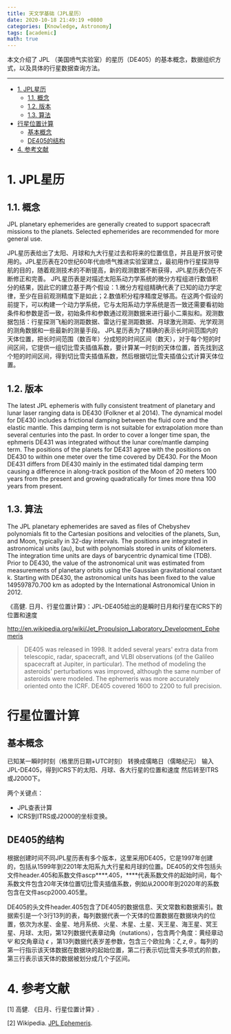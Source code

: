 ```yaml
---
title: 天文学基础（JPL星历）
date: 2020-10-18 21:49:19 +0800
categories: [Knowledge, Astronomy]
tags: [academic]
math: true
---
```


本文介绍了 JPL （美国喷气实验室）的星历（DE405）的基本概念，数据组织方式，以及具体的行星数据查询方法。

<!--more-->

---

- [1. JPL星历](#1-jpl星历)
  - [1.1. 概念](#11-概念)
  - [1.2. 版本](#12-版本)
  - [1.3. 算法](#13-算法)
- [行星位置计算](#行星位置计算)
  - [基本概念](#基本概念)
  - [DE405的结构](#de405的结构)
- [4. 参考文献](#4-参考文献)

# 1. JPL星历

## 1.1. 概念

JPL planetary ephemerides are generally created to support spacecraft missions to the planets. Selected ephemerides are recommended for more general use.

JPL星历表给出了太阳、月球和九大行星过去和将来的位置信息，并且是开放可使用的。JPL星历表在20世纪60年代由喷气推进实验室建立，最初用作行星探测导航的目的，随着观测技术的不断提高，新的观测数据不断获得，JPL星历表仍在不断修正和完善。
JPL星历表是对描述太阳系动力学系统的微分方程组进行数值积分的结果，因此它的建立基于两个假设：1.微分方程组精确代表了已知的动力学定律，至少在目前观测精度下是如此；2.数值积分程序精度足够高。在这两个假设的前提下，可以构建一个动力学系统，它与太阳系动力学系统是否一致还需要看初始条件和参数是否一致，初始条件和参数通过观测数据来进行最小二乘拟和。观测数据包括：行星探测飞船的测距数据、雷达行星测距数据、月球激光测距、光学观测的测角数据和一些最新的测量手段。
JPL星历表为了精确的表示长时间范围内的天体位置，把长时间范围（数百年）分成短的时间区间（数天），对于每个短的时间区间，它提供一组切比雪夫插值系数，要计算某一时刻的天体位置，首先找到这个短的时间区间，得到切比雪夫插值系数，然后根据切比雪夫插值公式计算天体位置。

## 1.2. 版本

The latest JPL ephemeris with fully consistent treatment of planetary and lunar laser ranging data is DE430 (Folkner et al 2014). The dynamical model for DE430 includes a frictional damping between the fluid core and the elastic mantle. This damping term is not suitable for extrapolation more than several centuries into the past. In order to cover a longer time span, the ephmeris DE431 was integrated without the lunar core/mantle damping term. The positions of the planets for DE431 agree with the positions on DE430 to within one meter over the time covered by DE430. For the Moon DE431 differs from DE430 mainly in the estimated tidal damping term causing a difference in along-track position of the Moon of 20 meters 100 years from the present and growing quadratically for times more thna 100 years from present.

## 1.3. 算法

The JPL planetary ephemerides are saved as files of Chebyshev polynomials fit to the Cartesian positions and velocities of the planets, Sun, and Moon, typically in 32-day intervals. The positions are integrated in astronomical units (au), but with polynomials stored in units of kilometers. The integration time units are days of barycentric dynamical time (TDB). Prior to DE430, the value of the astronomical unit was estimated from measurements of planetary orbits using the Gaussian gravitational constant k. Starting with DE430, the astronomical units has been fixed to the value 149597870.700 km as adopted by the International Astronomical Union in 2012.

《高健. 日月、行星位置计算》：JPL-DE405给出的是瞬时日月和行星在ICRS下的位置和速度

http://en.wikipedia.org/wiki/Jet_Propulsion_Laboratory_Development_Ephemeris

> DE405 was released in 1998. It added several years' extra data from telescopic, radar, spacecraft, and VLBI observations (of the Galileo spacecraft at Jupiter, in particular). The method of modeling the asteroids' perturbations was improved, although the same number of asteroids were modeled. The ephemeris was more accurately oriented onto the ICRF. DE405 covered 1600 to 2200 to full precision.

# 行星位置计算

## 基本概念

已知某一瞬时时刻（格里历日期+UTC时刻）
转换成儒略日（儒略纪元）
输入JPL-DE405，得到ICRS下的太阳、月球、各大行星的位置和速度
然后转至ITRS或J2000下。

两个关键点：

- JPL查表计算
- ICRS到ITRS或J2000的坐标变换。

## DE405的结构

根据创建时间不同JPL星历表有多个版本，这里采用DE405，它是1997年创建的，包括从1599年到2201年太阳系九大行星和月球的位置。DE405的文件包括头文件header.405和系数文件ascp****.405，****代表系数文件的起始时间，每个系数文件包含20年天体位置切比雪夫插值系数，例如从2000年到2020年的系数包含在文件ascp2000.405里。

DE405的头文件header.405包含了DE405的数据信息、天文常数和数据索引。数据索引是一个3行13列的表，每列数据代表一个天体的位置数据在数据块内的位置，依次为水星、金星、地月系统、火星、木星、土星、天王星、海王星、冥王星、月球、太阳，第12列数据代表章动角（nutations），包含两个角度：黄经章动 $\Psi$ 和交角章动 $\epsilon$ ，第13列数据代表岁差参数，包含三个欧拉角：$\zeta, z, \theta$ 。每列的第一行指示该天体数据在数据块的起始位置，第二行表示切比雪夫多项式的阶数，第三行表示该天体的数据被划分成几个子区间。


# 4. 参考文献

<span id="ref1">[1]</span> 高健. 《日月、行星位置计算》.

<span id="ref2">[2]</span> Wikipedia. [JPL Ephemeris](http://en.wikipedia.org/wiki/Jet_Propulsion_Laboratory_Development_Ephemeris).